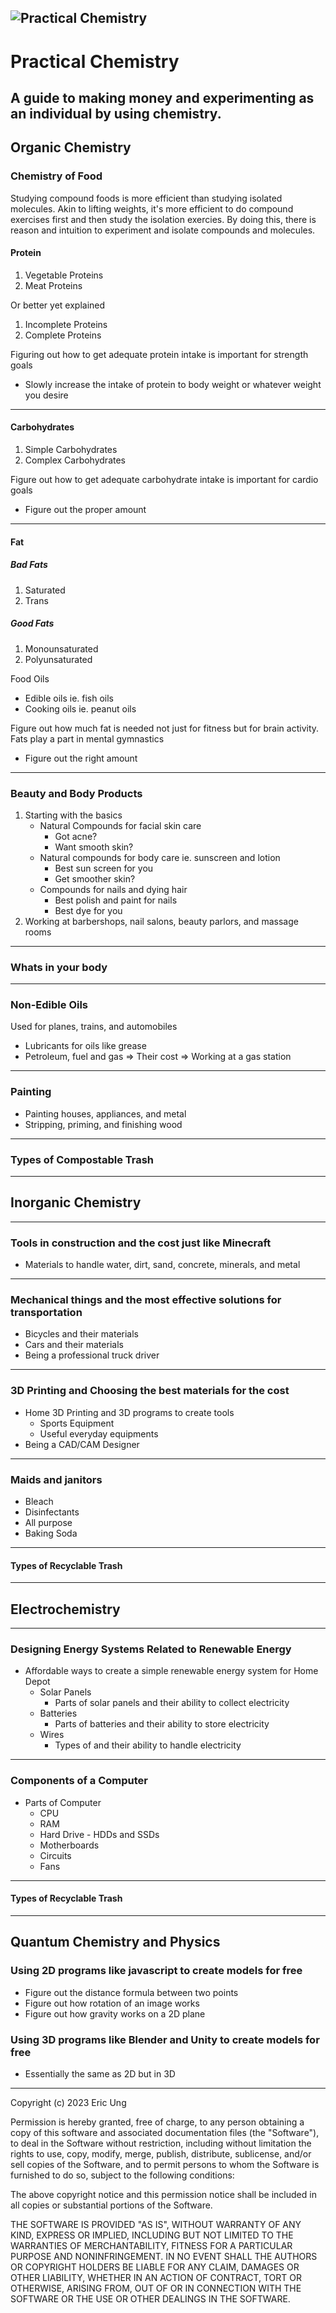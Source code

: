 ![Practical Chemistry](Resources/logo.png)
----
# Practical Chemistry
A guide to making money and experimenting as an individual by using chemistry.
------
## Organic Chemistry
### Chemistry of Food
Studying compound foods is more efficient than studying isolated molecules. Akin to lifting weights, it's more efficient to do compound exercises first and then study the isolation exercies.
By doing this, there is reason and intuition to experiment and isolate compounds and molecules.
#### Protein
1. Vegetable Proteins
2. Meat Proteins
   
Or better yet explained

1. Incomplete Proteins
2. Complete Proteins

Figuring out how to get adequate protein intake is important for strength goals
* Slowly increase the intake of protein to body weight or whatever weight you desire
------
#### Carbohydrates
1. Simple Carbohydrates
2. Complex Carbohydrates

Figure out how to get adequate carbohydrate intake is important for cardio goals
* Figure out the proper amount
------
#### Fat
##### Bad Fats
1. Saturated
2. Trans
##### Good Fats
1. Monounsaturated
2. Polyunsaturated 

Food Oils
* Edible oils ie. fish oils
* Cooking oils ie. peanut oils

Figure out how much fat is needed not just for fitness but for brain activity. Fats play a part in mental gymnastics
* Figure out the right amount
------
### Beauty and Body Products
1. Starting with the basics
	* Natural Compounds for facial skin care
		* Got acne?
		* Want smooth skin?
	* Natural compounds for body care ie. sunscreen and lotion
		* Best sun screen for you
		* Get smoother skin?
	* Compounds for nails and dying hair
		* Best polish and paint for nails
		* Best dye for you
2. Working at barbershops, nail salons, beauty parlors, and massage rooms
------
### Whats in your body
------
### Non-Edible Oils
Used for planes, trains, and automobiles
* Lubricants for oils like grease
* Petroleum, fuel and gas => Their cost => Working at a gas station
------
### Painting
* Painting houses, appliances, and metal
* Stripping, priming, and finishing wood
------
### Types of Compostable Trash

-----
## Inorganic Chemistry
------
### Tools in construction and the cost just like Minecraft
* Materials to handle water, dirt, sand, concrete, minerals, and metal
------
### Mechanical things and the most effective solutions for transportation
* Bicycles and their materials
* Cars and their materials
* Being a professional truck driver
------
### 3D Printing and Choosing the best materials for the cost
* Home 3D Printing and 3D programs to create tools
	* Sports Equipment
	* Useful everyday equipments
* Being a CAD/CAM Designer
------
### Maids and janitors
* Bleach
* Disinfectants
* All purpose
* Baking Soda
------
#### Types of Recyclable Trash
------

## Electrochemistry
-----
### Designing Energy Systems Related to Renewable Energy
* Affordable ways to create a simple renewable energy system for Home Depot
	* Solar Panels
		* Parts of solar panels and their ability to collect electricity
	* Batteries
		* Parts of batteries and their ability to store electricity
	* Wires
		* Types of and their ability to handle electricity
------
### Components of a Computer
* Parts of Computer
	* CPU
	* RAM
	* Hard Drive - HDDs and SSDs
	* Motherboards
	* Circuits
	* Fans
------
#### Types of Recyclable Trash

------

## Quantum Chemistry and Physics
### Using 2D programs like javascript to create models for free
* Figure out the distance formula between two points
* Figure out how rotation of an image works
* Figure out how gravity works on a 2D plane
### Using 3D programs like Blender and Unity to create models for free
* Essentially the same as 2D but in 3D

-----

Copyright (c) 2023 Eric Ung

Permission is hereby granted, free of charge, to any person obtaining a copy
of this software and associated documentation files (the "Software"), to deal
in the Software without restriction, including without limitation the rights
to use, copy, modify, merge, publish, distribute, sublicense, and/or sell
copies of the Software, and to permit persons to whom the Software is
furnished to do so, subject to the following conditions:

The above copyright notice and this permission notice shall be included in all
copies or substantial portions of the Software.

THE SOFTWARE IS PROVIDED "AS IS", WITHOUT WARRANTY OF ANY KIND, EXPRESS OR
IMPLIED, INCLUDING BUT NOT LIMITED TO THE WARRANTIES OF MERCHANTABILITY,
FITNESS FOR A PARTICULAR PURPOSE AND NONINFRINGEMENT. IN NO EVENT SHALL THE
AUTHORS OR COPYRIGHT HOLDERS BE LIABLE FOR ANY CLAIM, DAMAGES OR OTHER
LIABILITY, WHETHER IN AN ACTION OF CONTRACT, TORT OR OTHERWISE, ARISING FROM,
OUT OF OR IN CONNECTION WITH THE SOFTWARE OR THE USE OR OTHER DEALINGS IN THE
SOFTWARE.
